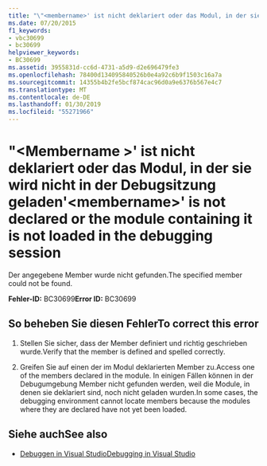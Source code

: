 ```yaml
---
title: "\"<membername>' ist nicht deklariert oder das Modul, in der sie wird nicht in der Debugsitzung geladen"
ms.date: 07/20/2015
f1_keywords:
- vbc30699
- bc30699
helpviewer_keywords:
- BC30699
ms.assetid: 3955831d-cc6d-4731-a5d9-d2e696479fe3
ms.openlocfilehash: 78400d134095840526b0e4a92c6b9f1503c16a7a
ms.sourcegitcommit: 14355b4b2fe5bcf874cac96d0a9e6376b567e4c7
ms.translationtype: MT
ms.contentlocale: de-DE
ms.lasthandoff: 01/30/2019
ms.locfileid: "55271966"
---
```

# <a name="membername-is-not-declared-or-the-module-containing-it-is-not-loaded-in-the-debugging-session"></a><span data-ttu-id="f6318-102">"\<Membername >' ist nicht deklariert oder das Modul, in der sie wird nicht in der Debugsitzung geladen</span><span class="sxs-lookup"><span data-stu-id="f6318-102">'\<membername>' is not declared or the module containing it is not loaded in the debugging session</span></span>
<span data-ttu-id="f6318-103">Der angegebene Member wurde nicht gefunden.</span><span class="sxs-lookup"><span data-stu-id="f6318-103">The specified member could not be found.</span></span>  
  
 <span data-ttu-id="f6318-104">**Fehler-ID:** BC30699</span><span class="sxs-lookup"><span data-stu-id="f6318-104">**Error ID:** BC30699</span></span>  
  
## <a name="to-correct-this-error"></a><span data-ttu-id="f6318-105">So beheben Sie diesen Fehler</span><span class="sxs-lookup"><span data-stu-id="f6318-105">To correct this error</span></span>  
  
1.  <span data-ttu-id="f6318-106">Stellen Sie sicher, dass der Member definiert und richtig geschrieben wurde.</span><span class="sxs-lookup"><span data-stu-id="f6318-106">Verify that the member is defined and spelled correctly.</span></span>  
  
2.  <span data-ttu-id="f6318-107">Greifen Sie auf einen der im Modul deklarierten Member zu.</span><span class="sxs-lookup"><span data-stu-id="f6318-107">Access one of the members declared in the module.</span></span> <span data-ttu-id="f6318-108">In einigen Fällen können in der Debugumgebung Member nicht gefunden werden, weil die Module, in denen sie deklariert sind, noch nicht geladen wurden.</span><span class="sxs-lookup"><span data-stu-id="f6318-108">In some cases, the debugging environment cannot locate members because the modules where they are declared have not yet been loaded.</span></span>  
  
## <a name="see-also"></a><span data-ttu-id="f6318-109">Siehe auch</span><span class="sxs-lookup"><span data-stu-id="f6318-109">See also</span></span>
- [<span data-ttu-id="f6318-110">Debuggen in Visual Studio</span><span class="sxs-lookup"><span data-stu-id="f6318-110">Debugging in Visual Studio</span></span>](/visualstudio/debugger/debugging-in-visual-studio)
